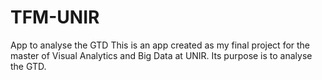 # TFM-UNIR
App to analyse the GTD
This is an app created as my final project for the master of Visual Analytics and Big Data at UNIR. Its purpose is to analyse the GTD.
